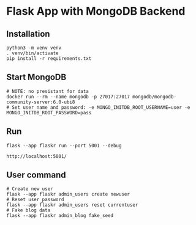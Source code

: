 

# Flask App with MongoDB Backend




## Installation

    python3 -m venv venv
    . venv/bin/activate
    pip install -r requirements.txt

## Start MongoDB

    # NOTE: no presistant for data
    docker run --rm --name mongodb -p 27017:27017 mongodb/mongodb-community-server:6.0-ubi8
    # Set user name and password: -e MONGO_INITDB_ROOT_USERNAME=user -e MONGO_INITDB_ROOT_PASSWORD=pass

## Run 

    flask --app flaskr run --port 5001 --debug

    http://localhost:5001/


## User command

    # Create new user 
    flask --app flaskr admin_users create newuser
    # Reset user password
    flask --app flaskr admin_users reset currentuser
    # Fake blog data
    flask --app flaskr admin_blog fake_seed
